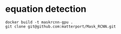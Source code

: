 # equation detection

    docker build -t maskrcnn-gpu .
    git clone git@github.com:matterport/Mask_RCNN.git

